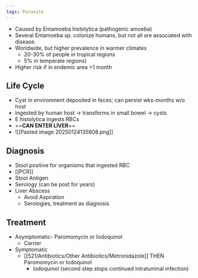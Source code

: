 ```yaml
---
tags: Parasite
---
```

- Caused by Entamoeba histolytica (pathogenic amoeba)
- Several Entamoeba sp. colonize humans, but not all are associated with disease. 
- Worldwide, but higher prevalence in warmer climates
	- 20-30% of people in tropical regions
	- 5% in temperate regions)
- Higher risk if in endemic area >1 month

## Life Cycle 
- Cyst in environment deposited in feces; can persist wks-months w/o host
- Ingested by human host → transforms in small bowel → cysts
- E histolytica ingests RBCs
- ==**CAN ENTER LIVER**==
- ![[Pasted image 20250124135808.png]] 

## Diagnosis 
- Stool positive for organisms that ingested RBC
- [[PCR]]
- Stool Antigen
- Serology (can be post for years)
- Liver Abscess
	- Avoid Aspiration
	- Serologies, treatment as diagnosis

## Treatment 
- Asymptomatic- Paromomycin or Iodoquinol
	- Carrier 
- Symptomatic
	- [[521/Antibiotics/Other Antibiotics/Metronidazole]] THEN Paromomycin or Iodoquinol
		- Iodoquinol (second step stops continued intraluminal infection)